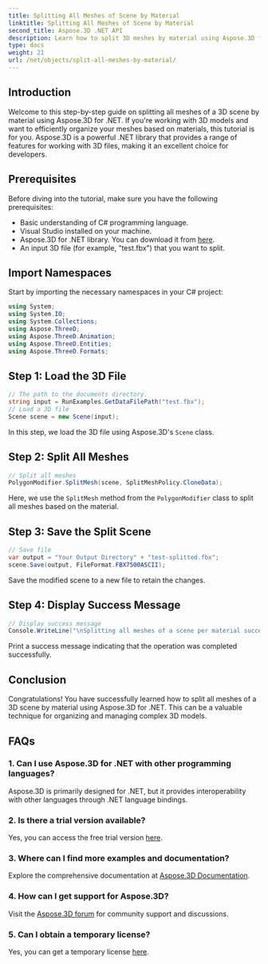 ```yaml
---
title: Splitting All Meshes of Scene by Material
linktitle: Splitting All Meshes of Scene by Material
second_title: Aspose.3D .NET API
description: Learn how to split 3D meshes by material using Aspose.3D for .NET. Follow our step-by-step guide for efficient organization and management of 3D models.
type: docs
weight: 21
url: /net/objects/split-all-meshes-by-material/
---
```

## Introduction
Welcome to this step-by-step guide on splitting all meshes of a 3D scene by material using Aspose.3D for .NET. If you're working with 3D models and want to efficiently organize your meshes based on materials, this tutorial is for you. Aspose.3D is a powerful .NET library that provides a range of features for working with 3D files, making it an excellent choice for developers.
## Prerequisites
Before diving into the tutorial, make sure you have the following prerequisites:
- Basic understanding of C# programming language.
- Visual Studio installed on your machine.
- Aspose.3D for .NET library. You can download it from [here](https://releases.aspose.com/3d/net/).
- An input 3D file (for example, "test.fbx") that you want to split.
## Import Namespaces
Start by importing the necessary namespaces in your C# project:
```csharp
using System;
using System.IO;
using System.Collections;
using Aspose.ThreeD;
using Aspose.ThreeD.Animation;
using Aspose.ThreeD.Entities;
using Aspose.ThreeD.Formats;
```
## Step 1: Load the 3D File
```csharp
// The path to the documents directory.
string input = RunExamples.GetDataFilePath("test.fbx");
// Load a 3D file
Scene scene = new Scene(input);
```
In this step, we load the 3D file using Aspose.3D's `Scene` class.
## Step 2: Split All Meshes
```csharp
// Split all meshes
PolygonModifier.SplitMesh(scene, SplitMeshPolicy.CloneData);
```
Here, we use the `SplitMesh` method from the `PolygonModifier` class to split all meshes based on the material.
## Step 3: Save the Split Scene
```csharp
// Save file
var output = "Your Output Directory" + "test-splitted.fbx";
scene.Save(output, FileFormat.FBX7500ASCII);
```
Save the modified scene to a new file to retain the changes.
## Step 4: Display Success Message
```csharp
// Display success message
Console.WriteLine("\nSplitting all meshes of a scene per material successfully.\nFile saved at " + output);
```
Print a success message indicating that the operation was completed successfully.
## Conclusion
Congratulations! You have successfully learned how to split all meshes of a 3D scene by material using Aspose.3D for .NET. This can be a valuable technique for organizing and managing complex 3D models.
## FAQs
### 1. Can I use Aspose.3D for .NET with other programming languages?
Aspose.3D is primarily designed for .NET, but it provides interoperability with other languages through .NET language bindings.
### 2. Is there a trial version available?
Yes, you can access the free trial version [here](https://releases.aspose.com/).
### 3. Where can I find more examples and documentation?
Explore the comprehensive documentation at [Aspose.3D Documentation](https://reference.aspose.com/3d/net/).
### 4. How can I get support for Aspose.3D?
Visit the [Aspose.3D forum](https://forum.aspose.com/c/3d/18) for community support and discussions.
### 5. Can I obtain a temporary license?
Yes, you can get a temporary license [here](https://purchase.aspose.com/temporary-license/).

